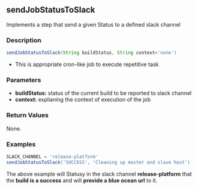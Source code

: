 ## sendJobStatusToSlack
Implements a step that send a given Status to a defined slack channel

### Description  
```groovy
sendJobStatusToSlack(String buildStatus, String context='none')
```

  - This is appropriate cron-like job to execute repetitive task

### Parameters
  - **buildStatus:** status of the current build to be reported to slack channel
  - **context:** explianing the context of execution of the job


### Return Values
  None.

### Examples
```groovy
SLACK_CHANNEL = 'release-platform'
sendJobStatusToSlack('SUCCESS', 'Cleaning up master and slave host')
```

The above example will Statusy in the slack channel **release-platform** that the **build is a success** and will **provide a blue ocean url** to it.
